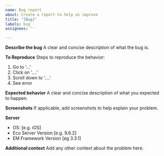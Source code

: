 ```yaml
---
name: Bug report
about: Create a report to help us improve
title: "[Bug]"
labels: bug
assignees: ''

---
```


**Describe the bug**
A clear and concise description of what the bug is.

**To Reproduce**
Steps to reproduce the behavior:
1. Go to '...'
2. Click on '....'
3. Scroll down to '....'
4. See error

**Expected behavior**
A clear and concise description of what you expected to happen.

**Screenshots**
If applicable, add screenshots to help explain your problem.

**Server**
 - OS: [e.g. iOS]
 - Eco Server Version [e.g. 9.6.2]
 - EM Framework Version [eg 3.3.1]

**Additional context**
Add any other context about the problem here.
